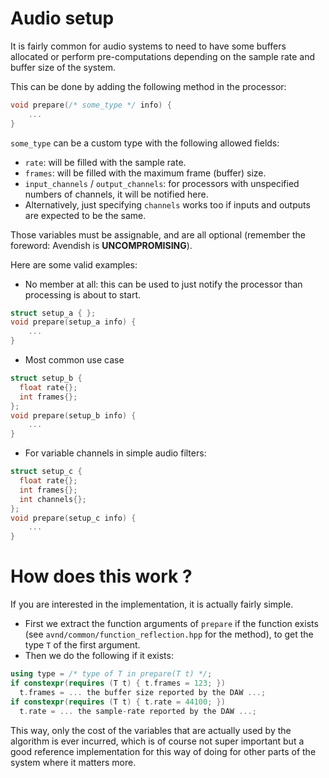 # Audio setup

It is fairly common for audio systems to need to have some buffers allocated or perform pre-computations depending on the sample rate and buffer size of the system.

This can be done by adding the following method in the processor:

```cpp
void prepare(/* some_type */ info) {
    ...
}
```

`some_type` can be a custom type with the following allowed fields: 

* `rate`: will be filled with the sample rate.
* `frames`: will be filled with the maximum frame (buffer) size.
* `input_channels` / `output_channels`: for processors with unspecified numbers of channels, it will be notified here.
* Alternatively, just specifying `channels` works too if inputs and outputs are expected to be the same.

Those variables must be assignable, and are all optional (remember the foreword: Avendish is **UNCOMPROMISING**).

Here are some valid examples:

- No member at all: this can be used to just notify the processor than processing is about to start.
```cpp
struct setup_a { };
void prepare(setup_a info) {
    ...
}
```

- Most common use case
```cpp
struct setup_b {
  float rate{};
  int frames{};
};
void prepare(setup_b info) {
    ...
}
```

- For variable channels in simple audio filters:
```cpp
struct setup_c {
  float rate{};
  int frames{};
  int channels{};
};
void prepare(setup_c info) {
    ...
}
```

# How does this work ?

If you are interested in the implementation, it is actually fairly simple.

- First we extract the function arguments of `prepare` if the function exists (see `avnd/common/function_reflection.hpp` for the method), to get the type `T` of the first argument.
- Then we do the following if it exists:

```cpp
using type = /* type of T in prepare(T t) */;
if constexpr(requires (T t) { t.frames = 123; })
  t.frames = ... the buffer size reported by the DAW ...;
if constexpr(requires (T t) { t.rate = 44100; })
  t.rate = ... the sample-rate reported by the DAW ...;
```

This way, only the cost of the variables that are actually used by the algorithm is ever incurred, which is of course not super important but a good reference implementation for this way of doing for other parts of the system where it matters more. 
